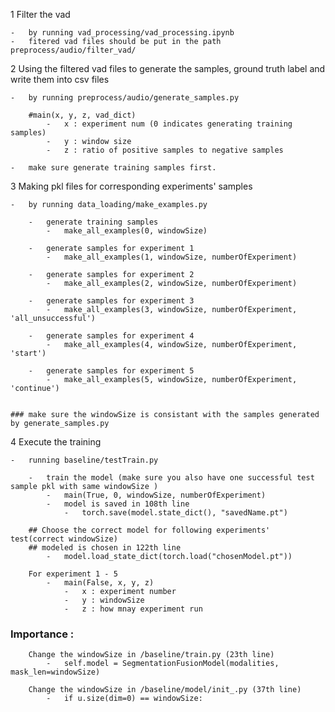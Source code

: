 ﻿
1   Filter the vad 

    -   by running vad_processing/vad_processing.ipynb
    -   fitered vad files should be put in the path preprocess/audio/filter_vad/


2   Using the filtered vad files to generate the samples, ground truth label and write them into csv files
    
    -   by running preprocess/audio/generate_samples.py 
        
        #main(x, y, z, vad_dict) 
            -   x : experiment num (0 indicates generating training samples)
            -   y : window size
            -   z : ratio of positive samples to negative samples

    -   make sure generate training samples first.

3   Making pkl files for corresponding experiments' samples

    -   by running data_loading/make_examples.py

        -   generate training samples  
            -   make_all_examples(0, windowSize)

        -   generate samples for experiment 1
            -   make_all_examples(1, windowSize, numberOfExperiment)

        -   generate samples for experiment 2
            -   make_all_examples(2, windowSize, numberOfExperiment)

        -   generate samples for experiment 3
            -   make_all_examples(3, windowSize, numberOfExperiment, 'all_unsuccessful')
        
        -   generate samples for experiment 4
            -   make_all_examples(4, windowSize, numberOfExperiment, 'start')

        -   generate samples for experiment 5
            -   make_all_examples(5, windowSize, numberOfExperiment, 'continue')


    ### make sure the windowSize is consistant with the samples generated by generate_samples.py


4   Execute the training 

    -   running baseline/testTrain.py

        -   train the model (make sure you also have one successful test sample pkl with same windowSize )
            -   main(True, 0, windowSize, numberOfExperiment) 
            -   model is saved in 108th line
                -   torch.save(model.state_dict(), "savedName.pt")
        
        ## Choose the correct model for following experiments' test(correct windowSize)
        ## modeled is chosen in 122th line
            -   model.load_state_dict(torch.load("chosenModel.pt"))

        For experiment 1 - 5
            -   main(False, x, y, z)
                -   x : experiment number
                -   y : windowSize
                -   z : how mnay experiment run


### Importance : 
        Change the windowSize in /baseline/train.py (23th line)
            -   self.model = SegmentationFusionModel(modalities, mask_len=windowSize)
    
        Change the windowSize in /baseline/model/init_.py (37th line)
            -   if u.size(dim=0) == windowSize:

        
